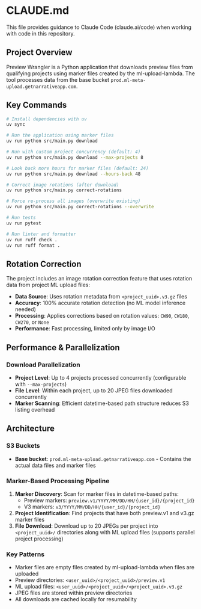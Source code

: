 # CLAUDE.md

This file provides guidance to Claude Code (claude.ai/code) when working with code in this repository.

## Project Overview

Preview Wrangler is a Python application that downloads preview files from qualifying projects using marker files created by the ml-upload-lambda. The tool processes data from the base bucket `prod.ml-meta-upload.getnarrativeapp.com`.

## Key Commands

```bash
# Install dependencies with uv
uv sync

# Run the application using marker files
uv run python src/main.py download

# Run with custom project concurrency (default: 4)
uv run python src/main.py download --max-projects 8

# Look back more hours for marker files (default: 24)
uv run python src/main.py download --hours-back 48

# Correct image rotations (after download)
uv run python src/main.py correct-rotations

# Force re-process all images (overwrite existing)
uv run python src/main.py correct-rotations --overwrite

# Run tests
uv run pytest

# Run linter and formatter
uv run ruff check .
uv run ruff format .
```

## Rotation Correction

The project includes an image rotation correction feature that uses rotation data from project ML upload files:

- **Data Source**: Uses rotation metadata from `<project_uuid>.v3.gz` files
- **Accuracy**: 100% accurate rotation detection (no ML model inference needed)
- **Processing**: Applies corrections based on rotation values: `CW90`, `CW180`, `CW270`, or `None`
- **Performance**: Fast processing, limited only by image I/O

## Performance & Parallelization

### Download Parallelization
- **Project Level**: Up to 4 projects processed concurrently (configurable with `--max-projects`)
- **File Level**: Within each project, up to 20 JPEG files downloaded concurrently
- **Marker Scanning**: Efficient datetime-based path structure reduces S3 listing overhead

## Architecture

### S3 Buckets
- **Base bucket**: `prod.ml-meta-upload.getnarrativeapp.com` - Contains the actual data files and marker files

### Marker-Based Processing Pipeline
1. **Marker Discovery**: Scan for marker files in datetime-based paths:
   - Preview markers: `preview.v1/YYYY/MM/DD/HH/{user_id}/{project_id}`
   - V3 markers: `v3/YYYY/MM/DD/HH/{user_id}/{project_id}`
2. **Project Identification**: Find projects that have both preview.v1 and v3.gz marker files
3. **File Download**: Download up to 20 JPEGs per project into `<project_uuid>/` directories along with ML upload files (supports parallel project processing)

### Key Patterns
- Marker files are empty files created by ml-upload-lambda when files are uploaded
- Preview directories: `<user_uuid>/<project_uuid>/preview.v1`
- ML upload files: `<user_uuid>/<project_uuid>/<project_uuid>.v3.gz`
- JPEG files are stored within preview directories
- All downloads are cached locally for resumability
